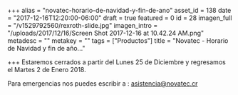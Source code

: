 +++
alias = "novatec-horario-de-navidad-y-fin-de-ano"
asset_id = 138
date = "2017-12-16T12:20:00-06:00"
draft = true
featured = 0
id = 28
imagen_full = "/v1529792560/rexroth-slide.jpg"
imagen_intro = "/uploads/2017/12/16/Screen Shot 2017-12-16 at 10.42.24 AM.png"
metadesc = ""
metakey = ""
tags = ["Productos"]
title = "Novatec - Horario de Navidad y fin de año..."

+++
Estaremos cerrados a partir del Lunes 25 de Diciembre y regresamos el Martes 2 de Enero 2018.

Para emergencias nos puedes escribir a : asistencia@novatec.cr